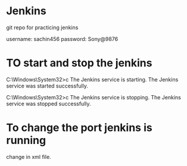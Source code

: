 # Jenkins
git repo for practicing jenkins

username: sachin456
password: Sony@9876


# TO start and stop the jenkins
C:\Windows\System32>c
The Jenkins service is starting.
The Jenkins service was started successfully.


C:\Windows\System32>c
The Jenkins service is stopping.
The Jenkins service was stopped successfully.

# To change the port jenkins is running
change in xml file.